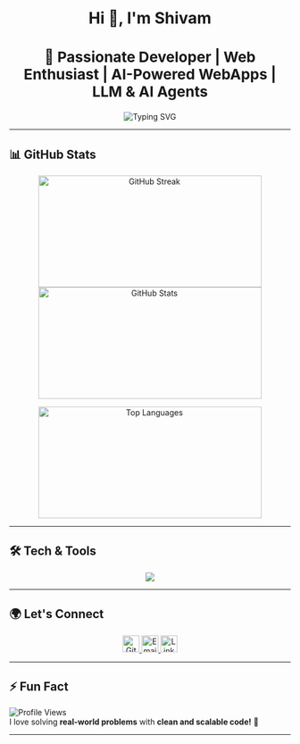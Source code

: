 
<!--
**black-sheepp/black-sheepp** is a ✨ _special_ ✨ repository because its `README.md` (this file) appears on your GitHub profile.

Here are some ideas to get you started:

- 🔭 I’m currently working on ...
- 🌱 I’m currently learning ...
- 👯 I’m looking to collaborate on ...
- 🤔 I’m looking for help with ...
- 💬 Ask me about ...
- 📫 How to reach me: ...
- 😄 Pronouns: ...
- ⚡ Fun fact: ...
-->

<h1 align="center">Hi 👋, I'm Shivam</h1>

<h2 align="center" style="font-size: 26px; font-weight: bold;">
  🚀 Passionate Developer | Web Enthusiast | AI-Powered WebApps | LLM & AI Agents
</h2>

<p align="center">
  <img src="https://readme-typing-svg.herokuapp.com?font=Fira+Sans&weight=700&size=26&pause=1000&color=36BCF7&center=true&vCenter=true&width=600&lines=Full-Stack+Web+Developer;React+%7C+Next.js+%7C+JavaScript;Building+AI-Powered+WebApps;Exploring+LLMs+%26+AI+Agents;Open+to+Collaboration+%F0%9F%9A%80" alt="Typing SVG" />
</p>

---

## 📊 GitHub Stats  

<p align="center">
  <img src="https://github-readme-streak-stats.herokuapp.com/?user=black-sheepp&theme=blue-green&hide_border=true" width="400" height="200" alt="GitHub Streak" />
  <img src="https://github-readme-stats.vercel.app/api?username=black-sheepp&theme=blue-green&show_icons=true&hide_border=true&count_private=true" width="400" height="200" alt="GitHub Stats" />
</p>

<p align="center">
  <img src="https://github-readme-stats.vercel.app/api/top-langs/?username=black-sheepp&theme=blue-green&show_icons=true&hide_border=true&layout=compact" width="400" height="200" alt="Top Languages" />
</p>

---

## 🛠️ Tech & Tools  

<p align="center">
  <img src="https://skillicons.dev/icons?i=js,ts,react,next,nodejs,express,mongodb,vite,tailwind,sass,java,cpp,postman" />
</p>

---

## 🌍 Let's Connect  

<p align="center">
  <a href="https://github.com/black-sheepp">
    <img src="https://img.shields.io/github/followers/black-sheepp?label=Followers&style=social" height="30" alt="GitHub Followers" />
  </a>
  <a href="mailto:your-email@example.com">
    <img src="https://img.shields.io/badge/Email-%23D14836.svg?style=for-the-badge&logo=gmail&logoColor=white" height="30" alt="Email" />
  </a>
  <a href="https://linkedin.com/in/your-linkedin">
    <img src="https://img.shields.io/badge/LinkedIn-%230077B5.svg?style=for-the-badge&logo=linkedin&logoColor=white" height="30" alt="LinkedIn" />
  </a>
</p>

---

## ⚡ Fun Fact  

![Profile Views](https://komarev.com/ghpvc/?username=black-sheepp&color=brightgreen&style=flat-square)  
I love solving **real-world problems** with **clean and scalable code!** 🚀  

---
